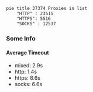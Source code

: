 
```mermaid
pie title 37374 Proxies in list
    "HTTP" : 23515
    "HTTPS": 5516
    "SOCKS" : 12537
```

### Some Info
#### Average Timeout

- mixed: 2.9s
- http: 1.4s
- https: 8.6s
- socks: 6.6s